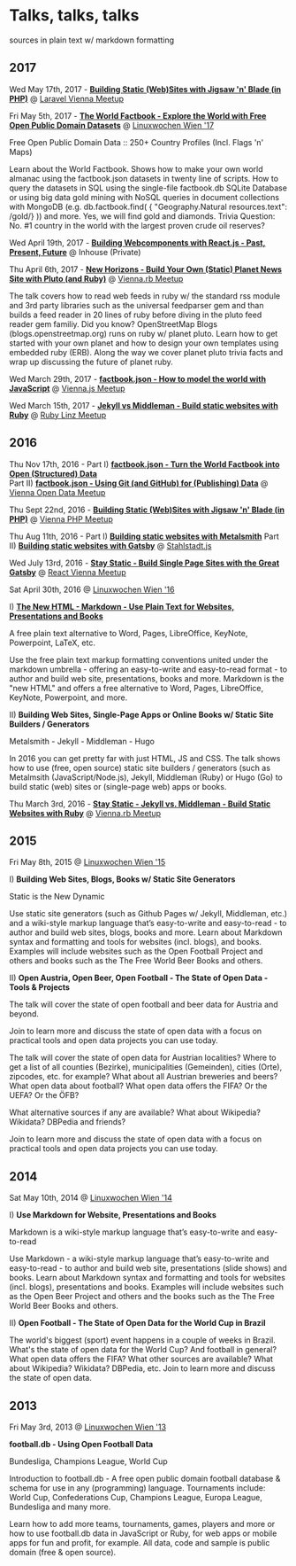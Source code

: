 
# Talks, talks, talks

sources in plain text w/ markdown formatting

## 2017

Wed May 17th, 2017 - 
[**Building Static (Web)Sites with Jigsaw 'n' Blade (in PHP)**](jigsaw.md) 
@ [Laravel Vienna Meetup](https://meetup.com/Laravel-Frameworkers-Vienna/events/237725787)

Fri May 5th, 2017 -
[**The World Factbook - Explore the World with Free Open Public Domain Datasets**](factbook.md) 
@ [Linuxwochen Wien '17](http://www.linuxwochen.at/Wien)

Free Open Public Domain Data :: 250+ Country Profiles (Incl. Flags 'n' Maps)

Learn about the World Factbook. Shows how to make your own world almanac using the factbook.json datasets in twenty line of scripts. 
How to query the datasets in SQL using the single-file factbook.db SQLite Database or using big data gold mining with NoSQL 
queries in document collections with MongoDB 
(e.g. db.factbook.find( { "Geography.Natural resources.text": /gold/} )) and more. 
Yes, we will find gold and diamonds. 
Trivia Question: No. #1 country in the world with the largest proven crude oil reserves?


Wed April 19th, 2017 -
[**Building Webcomponents with React.js - Past, Present, Future**](react.md) 
@ Inhouse (Private)


Thu April 6th, 2017 -
[**New Horizons - Build Your Own (Static) Planet News Site with Pluto (and Ruby)**](planet.md)
@ [Vienna.rb Meetup](https://meetup.com/vienna-rb/events/238794079)

The talk covers how to read web feeds in ruby w/ the standard rss
module and 3rd party libraries such as the universal feedparser gem and
than builds a feed reader in 20 lines of ruby before diving in the
pluto feed reader gem familiy. Did you know? OpenStreetMap Blogs (blogs.openstreetmap.org) runs on
ruby w/ planet pluto. Learn how to get started with your own planet
and how to design your own templates using embedded ruby (ERB).
Along the way we cover planet pluto trivia facts and
wrap up discussing the future of planet ruby.


Wed March 29th, 2017 -
[**factbook.json - How to model the world with JavaScript**](factbook.md)
@ [Vienna.js Meetup](https://meetup.com/viennajs/events/230066469)

Wed March 15th, 2017 -
[**Jekyll vs Middleman  - Build static websites with Ruby**](jekyll_vs_middleman.md)
@ [Ruby Linz Meetup](https://meetup.com/Ruby-User-Group-Linz-RUGL/events/237342046)


## 2016

Thu Nov 17th, 2016 - 
Part I) [**factbook.json - Turn the World Factbook into Open (Structured) Data**](factbook.md)  
Part II) [**factbook.json - Using Git (and GitHub) for (Publishing) Data**](git_for_data.md)
@ [Vienna Open Data Meetup](https://meetup.com/Open-Knowledge-Oesterreich/events/233208866)


Thu Sept 22nd, 2016 -
[**Building Static (Web)Sites with Jigsaw 'n' Blade (in PHP)**](jigsaw.md)
@ [Vienna PHP Meetup](https://meetup.com/viennaphp/events/232763541)

Thu Aug 11th, 2016 -
Part I) [**Building static websites with Metalsmith**](metalsmith2.md)
Part II) [**Building static websites with Gatsby**](gatsby.md)
@ [Stahlstadt.js](https://meetup.com/stahlstadt-js/events/232729094)

Wed July 13rd, 2016 -
[**Stay Static - Build Single Page Sites with the Great Gatsby**](gatsby.md)
@ [React Vienna Meetup](https://meetup.com/ReactVienna/events/232438531)


Sat April 30th, 2016 @ [Linuxwochen Wien '16](http://www.linuxwochen.at/Wien)

I) [**The New HTML - Markdown - Use Plain Text for Websites, Presentations and Books**](markdown.md)

A free plain text alternative to Word, Pages, LibreOffice, KeyNote, Powerpoint, LaTeX, etc.

Use the free plain text markup formatting conventions united under the markdown umbrella - offering an easy-to-write and 
easy-to-read format - to author and build web site, presentations, books and more. Markdown is the "new HTML" and offers a free alternative to Word, Pages, LibreOffice, KeyNote, Powerpoint, and more.

II) **Building Web Sites, Single-Page Apps or Online Books w/ Static Site Builders / Generators**

Metalsmith - Jekyll - Middleman - Hugo

In 2016 you can get pretty far with just HTML, JS and CSS. The talk shows how to use (free, open source) static site builders / generators (such as Metalmsith (JavaScript/Node.js), Jekyll, Middleman (Ruby) or Hugo (Go) to build static (web) sites or (single-page web) apps or books.



Thu March 3rd, 2016 -
[**Stay Static - Jekyll vs. Middleman - Build Static Websites with Ruby**](jekyll_vs_middleman.md)
@ [Vienna.rb Meetup](https://meetup.com/vienna-rb/events/228656812)


## 2015

Fri May 8th, 2015 @ [Linuxwochen Wien '15](http://www.linuxwochen.at/Wien)

I) **Building Web Sites, Blogs, Books w/ Static Site Generators**

Static is the New Dynamic

Use static site generators (such as Github Pages w/ Jekyll, Middleman, etc.) and a wiki-style markup language that’s easy-to-write and 
easy-to-read - to author and build web sites, blogs, books and more. 
Learn about Markdown syntax and formatting and tools for websites (incl. blogs), and books. Examples will include websites 
such as the Open Football Project and others and books such as the The Free World Beer Books and others.

II) **Open Austria, Open Beer, Open Football - The State of Open Data - Tools & Projects**

The talk will cover the state of open football and beer data for Austria and beyond. 

Join to learn more and discuss the state of open data with a focus on practical tools and open data projects you can use today.

The talk will cover the state of open data for Austrian localities? Where to get a list of all counties (Bezirke), municipalities (Gemeinden), cities (Orte), zipcodes, etc. for example? 
What about all Austrian breweries and beers? What open data about football? 
What open data offers the FIFA? Or the UEFA? Or the ÖFB?

What alternative sources if any are available? What about Wikipedia? Wikidata? DBPedia and friends?

Join to learn more and discuss the state of open data with a focus on practical tools and open data projects you can use today.


## 2014

Sat May 10th, 2014 @ [Linuxwochen Wien '14](http://www.linuxwochen.at/Wien)

I) **Use Markdown for Website, Presentations and Books**

Markdown is a wiki-style markup language that’s easy-to-write and easy-to-read

Use Markdown - a wiki-style markup language that’s easy-to-write and 
easy-to-read - to author and build web site, presentations (slide shows) and books. Learn about Markdown syntax and formatting and tools for websites (incl. blogs), presentations and books. Examples will include websites such as the Open Beer Project and others and the books such as the The Free World Beer Books and others.

II) **Open Football - The State of Open Data for the World Cup in Brazil**

The world's biggest (sport) event happens in a couple of weeks in Brazil. 
What's the state of open data for the World Cup? And football in general? What open data offers the FIFA? What other sources are available? What about Wikipedia? Wikidata? DBPedia, etc. Join to learn more and discuss the state of open data.


## 2013

Fri May 3rd, 2013 @ [Linuxwochen Wien '13](http://www.linuxwochen.at/Wien)

**football.db - Using Open Football Data**

Bundesliga, Champions League, World Cup

Introduction to football.db - A free open public domain football database & schema for use in any (programming) language. 
Tournaments include: World Cup, Confederations Cup, Champions League, Europa League, Bundesliga and many more.

Learn how to add more teams, tournaments, games, players and more or how to use football.db data in JavaScript or Ruby, 
for web apps or mobile apps for fun and profit, for example. All data, code and sample is public domain (free & open source).


